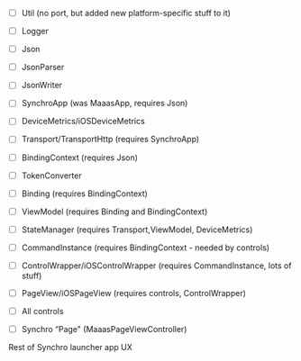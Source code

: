 - [ ] Util (no port, but added new platform-specific stuff to it)
- [ ] Logger
- [ ] Json
- [ ] JsonParser
- [ ] JsonWriter
- [ ] SynchroApp (was MaaasApp, requires Json)

- [ ] DeviceMetrics/iOSDeviceMetrics
- [ ] Transport/TransportHttp (requires SynchroApp)

- [ ] BindingContext (requires Json)
- [ ] TokenConverter
- [ ] Binding (requires BindingContext)

- [ ] ViewModel (requires Binding and BindingContext)

- [ ] StateManager (requires Transport,ViewModel, DeviceMetrics)

- [ ] CommandInstance (requires BindingContext - needed by controls)

- [ ] ControlWrapper/iOSControlWrapper (requires CommandInstance, lots of stuff)

- [ ] PageView/iOSPageView (requires controls, ControlWrapper)

- [ ] All controls

- [ ] Synchro “Page" (MaaasPageViewController)

Rest of Synchro launcher app UX
